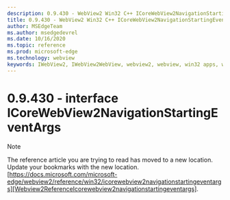 ```yaml
---
description: 0.9.430 - WebView2 Win32 C++ ICoreWebView2NavigationStartingEventArgs
title: 0.9.430 - WebView2 Win32 C++ ICoreWebView2NavigationStartingEventArgs
author: MSEdgeTeam
ms.author: msedgedevrel
ms.date: 10/16/2020
ms.topic: reference
ms.prod: microsoft-edge
ms.technology: webview
keywords: IWebView2, IWebView2WebView, webview2, webview, win32 apps, win32, edge, ICoreWebView2, ICoreWebView2Host, browser control, edge html
---
```


# 0.9.430 - interface ICoreWebView2NavigationStartingEventArgs 

> [!NOTE]
> The reference article you are trying to read has moved to a new location.  
> Update your bookmarks with the new location.  
> [https://docs.microsoft.com/microsoft-edge/webview2/reference/win32/icorewebview2navigationstartingeventargs][Webview2ReferenceIcorewebview2navigationstartingeventargs].  

[Webview2ReferenceIcorewebview2navigationstartingeventargs]: /microsoft-edge/webview2/reference/win32/icorewebview2navigationstartingeventargs "interface ICoreWebView2NavigationStartingEventArgs | Microsoft Docs"
